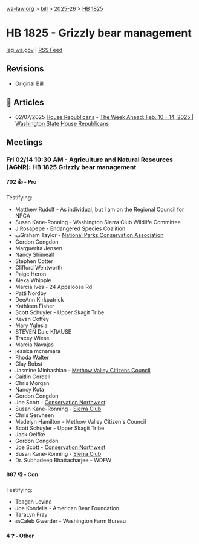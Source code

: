 [wa-law.org](/) > [bill](/bill/) > [2025-26](/bill/2025-26/) > [HB 1825](/bill/2025-26/hb/1825/)

# HB 1825 - Grizzly bear management
[leg.wa.gov](https://app.leg.wa.gov/billsummary?BillNumber=1825&Year=2025&Initiative=false) | [RSS Feed](./rss.xml)

## Revisions
* [Original Bill](1/)

## 📰 Articles
* 02/07/2025 [House Republicans](/org/house_republicans/) - [The Week Ahead: Feb. 10 - 14, 2025 | Washington State House Republicans](https://houserepublicans.wa.gov/week/the-week-ahead-feb-10-14-2025/#:~:text=HB%201825)

## Meetings
### Fri 02/14 10:30 AM - Agriculture and Natural Resources (AGNR): HB 1825 Grizzly bear management
#### 702 👍 - Pro
Testifying:
* Matthew Rudolf - As individual, but I am on the Regional Council for NPCA
* Susan Kane-Ronning - Washington Sierra Club Wildlife Committee
* J Rosapepe - Endangered Species Coalition
* 💵Graham Taylor - [National Parks Conservation Association](/org/national_parks_conservation_association/)
* Gordon Congdon
* Marguerita Jensen
* Nancy Shimeall
* Stephen Cotter
* Clifford Wentworth
* Paige Heron
* Alexa Whipple
* Marcia Ives - 24 Appaloosa Rd
* Patti Nordby
* DeeAnn Kirkpatrick
* Kathleen Fisher
* Scott Schuyler - Upper Skagit Tribe
* Kevan Coffey
* Mary Yglesia
* STEVEN Dale KRAUSE
* Tracey Wiese
* Marcia Navajas
* jessica mcnamara
* Rhoda Walter
* Clay Bobst
* Jasmine Minbashian - [Methow Valley Citizens Council](/org/methow_valley_citizens_council/)
* Caitlin Cordell
* Chris Morgan
* Nancy Kuta
* Gordon Congdon
* Joe Scott - [Conservation Northwest](/org/conservation_northwest/)
* Susan Kane-Ronning - [Sierra Club](/org/sierra_club/)
* Chris Servheen
* Madelyn Hamilton - Methow Valley Citizen's Council
* Scott Schuyler - Upper Skagit Tribe
* Jack Oelfke
* Gordon Congdon
* Joe Scott - [Conservation Northwest](/org/conservation_northwest/)
* Susan Kane-Ronning - [Sierra Club](/org/sierra_club/)
* Dr. Subhadeep Bhattacharjee - WDFW

#### 887 👎 - Con
Testifying:
* Teagan Levine
* Joe Kondelis - American Bear Foundation
* TaraLyn Fray
* 💵Caleb Gwerder - Washington Farm Bureau

#### 4 ❓ - Other
